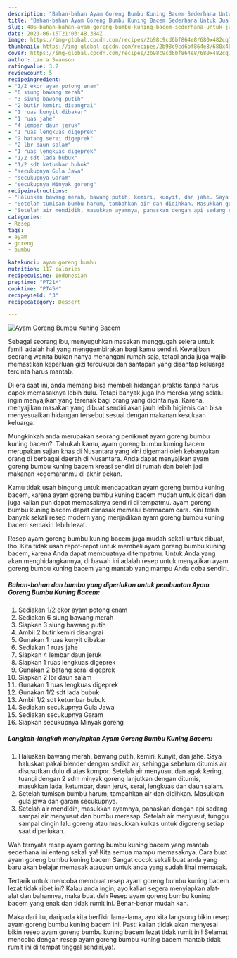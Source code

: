 ```yaml
---
description: "Bahan-bahan Ayam Goreng Bumbu Kuning Bacem Sederhana Untuk Jualan"
title: "Bahan-bahan Ayam Goreng Bumbu Kuning Bacem Sederhana Untuk Jualan"
slug: 486-bahan-bahan-ayam-goreng-bumbu-kuning-bacem-sederhana-untuk-jualan
date: 2021-06-15T21:03:48.384Z
image: https://img-global.cpcdn.com/recipes/2b98c9cd6bf864e8/680x482cq70/ayam-goreng-bumbu-kuning-bacem-foto-resep-utama.jpg
thumbnail: https://img-global.cpcdn.com/recipes/2b98c9cd6bf864e8/680x482cq70/ayam-goreng-bumbu-kuning-bacem-foto-resep-utama.jpg
cover: https://img-global.cpcdn.com/recipes/2b98c9cd6bf864e8/680x482cq70/ayam-goreng-bumbu-kuning-bacem-foto-resep-utama.jpg
author: Laura Swanson
ratingvalue: 3.7
reviewcount: 5
recipeingredient:
- "1/2 ekor ayam potong enam"
- "6 siung bawang merah"
- "3 siung bawang putih"
- "2 butir kemiri disangrai"
- "1 ruas kunyit dibakar"
- "1 ruas jahe"
- "4 lembar daun jeruk"
- "1 ruas lengkuas digeprek"
- "2 batang serai digeprek"
- "2 lbr daun salam"
- "1 ruas lengkuas digeprek"
- "1/2 sdt lada bubuk"
- "1/2 sdt ketumbar bubuk"
- "secukupnya Gula Jawa"
- "secukupnya Garam"
- "secukupnya Minyak goreng"
recipeinstructions:
- "Haluskan bawang merah, bawang putih, kemiri, kunyit, dan jahe. Saya haluskan pakai blender dengan sedikit air, sehingga sebelum ditumis air disusutkan dulu di atas kompor. Setelah air menyusut dan agak kering, tuangi dengan 2 sdm minyak goreng lanjutkan dengan ditumis, masukkan lada, ketumbar, daun jeruk, serai, lengkuas dan daun salam."
- "Setelah tumisan bumbu harum, tambahkan air dan didihkan. Masukkan gula jawa dan garam secukupnya."
- "Setelah air mendidih, masukkan ayamnya, panaskan dengan api sedang sampai air menyusut dan bumbu meresap. Setelah air menyusut, tunggu sampai dingin lalu goreng atau masukkan kulkas untuk digoreng setiap saat diperlukan."
categories:
- Resep
tags:
- ayam
- goreng
- bumbu

katakunci: ayam goreng bumbu 
nutrition: 117 calories
recipecuisine: Indonesian
preptime: "PT21M"
cooktime: "PT45M"
recipeyield: "3"
recipecategory: Dessert

---
```



![Ayam Goreng Bumbu Kuning Bacem](https://img-global.cpcdn.com/recipes/2b98c9cd6bf864e8/680x482cq70/ayam-goreng-bumbu-kuning-bacem-foto-resep-utama.jpg)

Sebagai seorang ibu, menyuguhkan masakan menggugah selera untuk famili adalah hal yang menggembirakan bagi kamu sendiri. Kewajiban seorang  wanita bukan hanya menangani rumah saja, tetapi anda juga wajib memastikan keperluan gizi tercukupi dan santapan yang disantap keluarga tercinta harus mantab.

Di era  saat ini, anda memang bisa membeli hidangan praktis tanpa harus capek memasaknya lebih dulu. Tetapi banyak juga lho mereka yang selalu ingin menyajikan yang terenak bagi orang yang dicintainya. Karena, menyajikan masakan yang dibuat sendiri akan jauh lebih higienis dan bisa menyesuaikan hidangan tersebut sesuai dengan makanan kesukaan keluarga. 



Mungkinkah anda merupakan seorang penikmat ayam goreng bumbu kuning bacem?. Tahukah kamu, ayam goreng bumbu kuning bacem merupakan sajian khas di Nusantara yang kini digemari oleh kebanyakan orang di berbagai daerah di Nusantara. Anda dapat menyajikan ayam goreng bumbu kuning bacem kreasi sendiri di rumah dan boleh jadi makanan kegemaranmu di akhir pekan.

Kamu tidak usah bingung untuk mendapatkan ayam goreng bumbu kuning bacem, karena ayam goreng bumbu kuning bacem mudah untuk dicari dan juga kalian pun dapat memasaknya sendiri di tempatmu. ayam goreng bumbu kuning bacem dapat dimasak memalui bermacam cara. Kini telah banyak sekali resep modern yang menjadikan ayam goreng bumbu kuning bacem semakin lebih lezat.

Resep ayam goreng bumbu kuning bacem juga mudah sekali untuk dibuat, lho. Kita tidak usah repot-repot untuk membeli ayam goreng bumbu kuning bacem, karena Anda dapat membuatnya ditempatmu. Untuk Anda yang akan menghidangkannya, di bawah ini adalah resep untuk menyajikan ayam goreng bumbu kuning bacem yang mantab yang mampu Anda coba sendiri.

<!--inarticleads1-->

##### Bahan-bahan dan bumbu yang diperlukan untuk pembuatan Ayam Goreng Bumbu Kuning Bacem:

1. Sediakan 1/2 ekor ayam potong enam
1. Sediakan 6 siung bawang merah
1. Siapkan 3 siung bawang putih
1. Ambil 2 butir kemiri disangrai
1. Gunakan 1 ruas kunyit dibakar
1. Sediakan 1 ruas jahe
1. Siapkan 4 lembar daun jeruk
1. Siapkan 1 ruas lengkuas digeprek
1. Gunakan 2 batang serai digeprek
1. Siapkan 2 lbr daun salam
1. Gunakan 1 ruas lengkuas digeprek
1. Gunakan 1/2 sdt lada bubuk
1. Ambil 1/2 sdt ketumbar bubuk
1. Sediakan secukupnya Gula Jawa
1. Sediakan secukupnya Garam
1. Siapkan secukupnya Minyak goreng




<!--inarticleads2-->

##### Langkah-langkah menyiapkan Ayam Goreng Bumbu Kuning Bacem:

1. Haluskan bawang merah, bawang putih, kemiri, kunyit, dan jahe. Saya haluskan pakai blender dengan sedikit air, sehingga sebelum ditumis air disusutkan dulu di atas kompor. Setelah air menyusut dan agak kering, tuangi dengan 2 sdm minyak goreng lanjutkan dengan ditumis, masukkan lada, ketumbar, daun jeruk, serai, lengkuas dan daun salam.
1. Setelah tumisan bumbu harum, tambahkan air dan didihkan. Masukkan gula jawa dan garam secukupnya.
1. Setelah air mendidih, masukkan ayamnya, panaskan dengan api sedang sampai air menyusut dan bumbu meresap. Setelah air menyusut, tunggu sampai dingin lalu goreng atau masukkan kulkas untuk digoreng setiap saat diperlukan.




Wah ternyata resep ayam goreng bumbu kuning bacem yang mantab sederhana ini enteng sekali ya! Kita semua mampu memasaknya. Cara buat ayam goreng bumbu kuning bacem Sangat cocok sekali buat anda yang baru akan belajar memasak ataupun untuk anda yang sudah lihai memasak.

Tertarik untuk mencoba membuat resep ayam goreng bumbu kuning bacem lezat tidak ribet ini? Kalau anda ingin, ayo kalian segera menyiapkan alat-alat dan bahannya, maka buat deh Resep ayam goreng bumbu kuning bacem yang enak dan tidak rumit ini. Benar-benar mudah kan. 

Maka dari itu, daripada kita berfikir lama-lama, ayo kita langsung bikin resep ayam goreng bumbu kuning bacem ini. Pasti kalian tiidak akan menyesal bikin resep ayam goreng bumbu kuning bacem lezat tidak rumit ini! Selamat mencoba dengan resep ayam goreng bumbu kuning bacem mantab tidak rumit ini di tempat tinggal sendiri,ya!.

